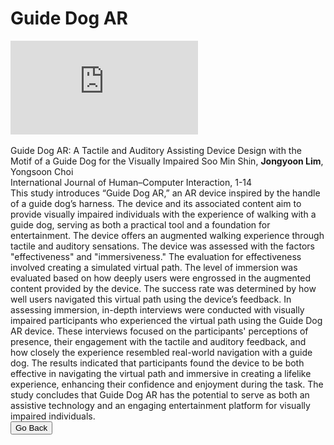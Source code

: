 <!DOCTYPE html>
<html lang="en">
<head>
    <meta charset="UTF-8">
    <meta name="viewport" content="width=device-width, initial-scale=1.0">
    <title>Guide Dog AR Study</title>
    <!-- External CSS Reference -->
    <link rel="stylesheet" href="../CSS/styles.css">
</head>
<body>

<!-- Guide Dog AR Section -->
<h1>Guide Dog AR</h1>
<div class="detail">
    <div class="video-container">
        <iframe src="https://www.youtube.com/embed/qpx9gIWPTao" 
        title="Guide Dog AR" frameborder="0" allow="accelerometer; autoplay; clipboard-write; encrypted-media; gyroscope; picture-in-picture" 
        allowfullscreen></iframe>
    </div>
</div>

<br>

<!-- Portfolio content for Guide Dog AR -->
<div class="detail">
    <span class="portfolio-title">Guide Dog AR: A Tactile and Auditory Assisting Device Design with the Motif of a Guide Dog for the Visually Impaired</span>
    <span class="portfolio-middle">Soo Min Shin, <strong>Jongyoon Lim</strong>, Yongsoon Choi<br>International Journal of Human–Computer Interaction, 1-14</span><br>
    <span class="detaily">
        This study introduces “Guide Dog AR,” an AR device inspired by the handle of a guide dog’s harness. The device and its associated content aim to provide visually impaired individuals with the experience of walking with a guide dog, serving as both a practical tool and a foundation for entertainment. The device offers an augmented walking experience through tactile and auditory sensations. The device was assessed with the factors "effectiveness" and "immersiveness." The evaluation for effectiveness involved creating a simulated virtual path. The level of immersion was evaluated based on how deeply users were engrossed in the augmented content provided by the device. The success rate was determined by how well users navigated this virtual path using the device’s feedback. In assessing immersion, in-depth interviews were conducted with visually impaired participants who experienced the virtual path using the Guide Dog AR device. These interviews focused on the participants' perceptions of presence, their engagement with the tactile and auditory feedback, and how closely the experience resembled real-world navigation with a guide dog. The results indicated that participants found the device to be both effective in navigating the virtual path and immersive in creating a lifelike experience, enhancing their confidence and enjoyment during the task. The study concludes that Guide Dog AR has the potential to serve as both an assistive technology and an engaging entertainment platform for visually impaired individuals.
    </span>
</div>

<div class="back-button-container">
    <button onclick="goBack()" class="back-button">Go Back</button>
</div>

<!-- JavaScript for back button functionality -->
<script>
function goBack() {
    window.history.back();
}

function toggleText(el) {
    var moreText = el.parentElement.nextElementSibling;
    if (moreText.style.display === "none") {
        moreText.style.display = "inline";
        el.innerHTML = "Less";
    } else {
        moreText.style.display = "none";
        el.innerHTML = "More";
    }
}
</script>

</body>
</html>
